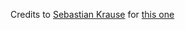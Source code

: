 Credits to [Sebastian Krause](https://github.com/sekrause) for [this one](https://github.com/py-pdf/PyPDF2/pull/331#issuecomment-1093783640)
